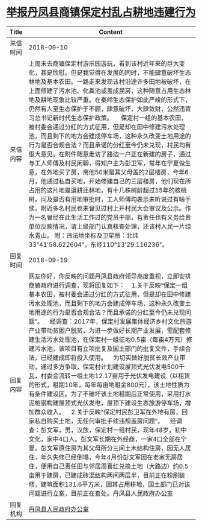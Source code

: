 # <a href="http://www.shangluo.gov.cn/zmhd/ldxxxx.jsp?urltype=leadermail.LeaderMailContentUrl&wbtreeid=1112&leadermailid=4912">举报丹凤县商镇保定村乱占耕地违建行为</a>
| Title |                                                                                                                                                                                                                                                                                                                                                         Content                                                                                                                                                                                                                                                                                                                                                          |
|:-----:|--------------------------------------------------------------------------------------------------------------------------------------------------------------------------------------------------------------------------------------------------------------------------------------------------------------------------------------------------------------------------------------------------------------------------------------------------------------------------------------------------------------------------------------------------------------------------------------------------------------------------------------------------------------------------------------------------------------------------|
| 来信时间  | 2018-09-10                                                                                                                                                                                                                                                                                                                                                                                                                                                                                                                                                                                                                                                                                                               |
| 来信内容  | 上周末去商镇保定村游乐园游玩，看到该村近年来的巨大变化，甚是欣慰。但是我觉得在发展的同时，不能肆意破坏生态林地及基本农田。一路走来发现该村沿途许多田地被破坏，在上面修建了污水池、化粪池或盖成民房，这种随意占用生态林地及耕地现象比较严重。在秦岭生态保护如此严峻的形式下，仍然有人至生态保护于不顾，肆意破坏，大肆敛财，公然违背习总书记新时代生态保护政策。     保定村一组的基本农田，被村委会通过分红的方式征用，但是却在田中修建污水处理池，而且剩下的地方会建成停车场，这种永久改变土地用途的行为是否合规合法？而且承诺的分红至今仍未兑现，村民均有很大意见。在附件随意走访了路边一户正在新建的房子，通过与工人师傅及村民闲聊，得知户主为彭卫军，常年在宁夏做生意，在外地买了房，离他50米是其父母盖的2层楼房，今年6月，他通过私自买地，开始修建自己的三层楼房，他们现在所占用的这片地是退耕还林地，有十几株树龄超过15年的核桃树。问及是否有用地审批时，工人师傅均表示未听说过有啥手续，附近多名村民也未曾见过村上开村民大会审议及公示。作为一名曾经在此生活工作过的党员干部，有责任也有义务给贵单位反映情况，请上级部门认真核查处理，还该村人民一片绿水青山。 附：违法地坐标及卫星图：北纬33°41'58.622604"，东经110°13'29.116236"。                                                                                                                              |
| 回复时间  | 2018-09-19                                                                                                                                                                                                                                                                                                                                                                                                                                                                                                                                                                                                                                                                                                               |
| 回复内容  | 网友你好，你反映的问题丹凤县政府领导高度重视，立即安排商镇政府进行调查，现将回复如下：    1.关于反映“保定一组基本农田，被村委会通过分红的方式征用，但是却在田中修建污水处理池，而且剩下的地方会建成停车场，这种永久改变土地用途的行为是否合规合法？而且承诺的分红至今仍未兑现问题”。    经调查：2017年，保定村发展集体经济乡村文化旅游产业带动贫困户脱贫，为进一步做好长期产业发展，需配套修建生活污水处理池，在保定村一组征地0.5亩（每亩4万元）修建污水池，该项目有立项批复及国土部门的批复文件，手续合法，已经建成即将投入使用。    为切实做好脱贫长效产业带动，通过多方争取，保定村计划建设屋顶式光伏发电500千瓦，村委会流转一组土地12.17亩用于光伏发电建设（以租赁的形式，租期10年，每年每亩地租金800元），该土地性质为有条件建设区。为了不破坏该土地租期后正常使用，采用打水泥桩钢构建屋顶式光伏发电，屋顶下建设生态旅游停车场，增加群众收入。    2.关于反映“保定村民彭卫军在外地有房，回家私自购买土地，无任何审批手续违规盖房问题”。    经调查：彭文军，男，汉族，保定村一组村民，现年48岁，初中文化，家中4口人。彭文军长期在外经商，一家4口全部在宁夏。彭文军原住房为其父母所分三间土木结构住房，因无人居住，年久失修已经倒塌，今年4月份彭文军因在老家无房居住，便用自己责任田与邻居周喜红兑换土地（大路边）约0.5亩用于建房，已建成砖混结构两间两层半，目前正在粉刷装修，建筑面积131.6平方米，因其占用耕地，国土部门已对该问题进行立案，目前正在查处。丹凤县人民政府办公室 |
| 回复机构  | <a href="../../categories/agencies/丹凤县人民政府办公室.md">丹凤县人民政府办公室</a>                                                                                                                                                                                                                                                                                                                                                                                                                                                                                                                                                                                                                                                           |